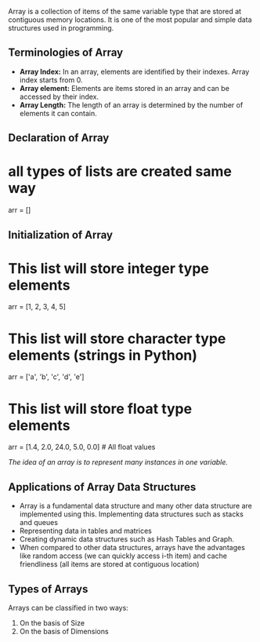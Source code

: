 
Array is a collection of items of the same variable type that are stored at contiguous memory locations. It is one of the most popular and simple data structures used in programming.

## Terminologies of Array

- **Array Index:** In an array, elements are identified by their indexes. Array index starts from 0.
- **Array element:** Elements are items stored in an array and can be accessed by their index.
- **Array Length:** The length of an array is determined by the number of elements it can contain. 

## Declaration of Array

# all types of lists are created same way

arr = []

## Initialization of Array

# This list will store integer type elements
arr = [1, 2, 3, 4, 5]

# This list will store character type elements (strings in Python)
arr = ['a', 'b', 'c', 'd', 'e']

# This list will store float type elements
arr = [1.4, 2.0, 24.0, 5.0, 0.0]  # All float values

_The idea of an array is to represent many instances in one variable._

## Applications of Array Data Structures

- Array is a fundamental data structure and many other data structure are implemented using this. Implementing data structures such as stacks and queues
- Representing data in tables and matrices
- Creating dynamic data structures such as Hash Tables and Graph.
- When compared to other data structures, arrays have the advantages like random access (we can quickly access i-th item) and cache friendliness (all items are stored at contiguous location)

## Types of Arrays

Arrays can be classified in two ways:
1. On the basis of Size
2. On the basis of Dimensions